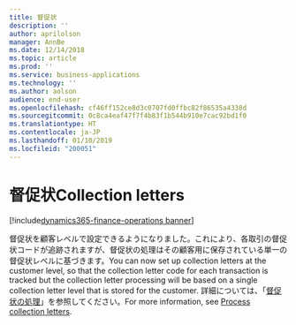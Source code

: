 ```yaml
---
title: 督促状
description: ''
author: aprilolson
manager: AnnBe
ms.date: 12/14/2018
ms.topic: article
ms.prod: ''
ms.service: business-applications
ms.technology: ''
ms.author: aolson
audience: end-user
ms.openlocfilehash: cf46ff152ce8d3c0707fd0ffbc82f86535a4338d
ms.sourcegitcommit: 0c8ca4eaf47f7f4b83f1b544b910e7cac92bd1f0
ms.translationtype: HT
ms.contentlocale: ja-JP
ms.lasthandoff: 01/10/2019
ms.locfileid: "200051"
---
```

# <a name="collection-letters"></a><span data-ttu-id="dcd72-102">督促状</span><span class="sxs-lookup"><span data-stu-id="dcd72-102">Collection letters</span></span>

[!include[dynamics365-finance-operations banner](../includes/dynamics365-finance-operations.md)]

<span data-ttu-id="dcd72-103">督促状を顧客レベルで設定できるようになりました。これにより、各取引の督促状コードが追跡されますが、督促状の処理はその顧客用に保存されている単一の督促状レベルに基づきます。</span><span class="sxs-lookup"><span data-stu-id="dcd72-103">You can now set up collection letters at the customer level, so that the collection letter code for each transaction is tracked but the collection letter processing will be based on a single collection letter level that is stored for the customer.</span></span> <span data-ttu-id="dcd72-104">詳細については、「[督促状の処理](https://docs.microsoft.com/en-us/dynamics365/unified-operations/financials/accounts-receivable/tasks/process-collection-letters)」を参照してください。</span><span class="sxs-lookup"><span data-stu-id="dcd72-104">For more information, see [Process collection letters](https://docs.microsoft.com/en-us/dynamics365/unified-operations/financials/accounts-receivable/tasks/process-collection-letters).</span></span>
